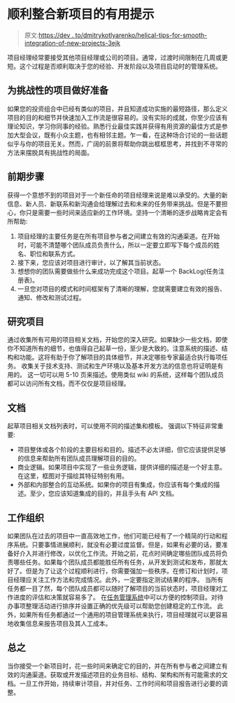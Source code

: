 # 顺利整合新项目的有用提示

> 原文:[https://dev . to/dmitrykotlyarenko/helical-tips-for-smooth-integration-of-new-projects-3ejk](https://dev.to/dmitrykotlyarenko/helpful-tips-for-smooth-integration-of-new-projects-3ejk)

项目经理经常要接受其他项目经理或公司的项目。通常，过渡时间限制在几周或更短。这个过程是否顺利取决于您的经验、开发阶段以及项目启动时的管理系统。

## 为挑战性的项目做好准备

如果您的投资组合中已经有类似的项目，并且知道成功实施的最短路径，那么定义项目的目的和细节并快速加入工作流是很容易的。没有实际的成就，你至少应该有理论知识，学习你同事的经验。熟悉行业最佳实践并获得有用资源的最佳方式是参加大型会议，既有小众主题，也有相邻主题。乍一看，在这种场合讨论的一些话题似乎与你的项目无关。然而，广阔的前景将帮助你跳出框框思考，并找到不寻常的方法来摆脱具有挑战性的局面。

## [](#early-steps)前期步骤

获得一个意想不到的项目对于一个新任命的项目经理来说是难以承受的。大量的新信息、新人员、新联系和新沟通会给理解过去和未来的任务带来挑战。但是不要担心，你只是需要一些时间来适应新的工作环境。坚持一个清晰的逐步战略肯定会有所帮助:

1.  项目经理的主要任务是在所有项目参与者之间建立有效的沟通渠道。在开始时，可能不清楚哪个团队成员负责什么，所以一定要立即写下每个成员的姓名、职位和联系方式。
2.  接下来，您应该对项目进行审计，以了解其当前状态。
3.  想想你的团队需要做些什么来成功完成这个项目。起草一个 BackLog(任务注册表)。
4.  一旦您对项目的模式和时间框架有了清晰的理解，您就需要建立有效的报告、通知、修改和测试过程。

## [](#research-the-project)研究项目

通过收集所有可用的项目相关文档，开始您的深入研究。如果缺少一些文档，即使你不知道所有的细节，也值得自己起草一份，至少是大致的。注意系统的描述、结构和功能。这将有助于你了解项目的具体细节，并决定哪些专家最适合执行每项任务。
收集关于技术支持、测试和生产环境以及基本开发方法的信息也将证明是有用的。
这一切可以用 5-10 页来描述。使用类似 wiki 的系统，这样每个团队成员都可以访问所有文档，而不仅仅是项目经理。

## [](#documentation)文档

起草项目相关文档列表时，可以使用不同的描述集和模板。
强调以下特征非常重要:

*   项目整体或各个阶段的主要目标和目的。描述不必太详细，但它应该提供足够的信息来帮助所有团队成员理解项目的目的。
*   商业逻辑。如果项目中实现了一些业务逻辑，提供详细的描述是一个好主意。在这里，框图对于描绘其特征特别有用。
*   外部和内部整合的互动系统。如果你的项目有集成，你应该有每个集成的描述。至少，您应该知道集成的目的，并且手头有 API 文档。

## [](#work-organization)工作组织

如果团队在过去的项目中一直高效地工作，他们可能已经有了一个精简的行动和程序系统。只要事情进展顺利，就没有必要过度监督。但是，如果有必要的话，要准备好介入并进行修改，以优化工作流。开始之前，花点时间确定哪些团队成员将负责哪些任务。如果每个团队成员都能胜任所有任务，从开发到测试和发布，那就太好了。但是为了让这个过程顺利进行，你需要强加一些秩序。在修订和计划时，项目经理应关注工作方法和完成情况。此外，一定要指定测试结果的程序。
当所有任务都一目了然，每个团队成员都可以随时了解项目的当前状态时，项目经理对工作进度的评估和决策就容易多了。
在[任务管理系统](https://clever-solution.com/case-studies/automating-business-processes-in-a-well-established-system)中可以方便的控制项目。对待办事项整理活动进行排序并设置正确的优先级可以帮助您创建稳定的工作流。
此外，如果所有任务都通过一个通用的项目管理系统来执行，项目经理就可以更容易地收集信息来报告项目及其人工成本。

## [](#in-conclusion)总之

当你接受一个新项目时，花一些时间来确定它的目的，并在所有参与者之间建立有效的沟通渠道。获取或开发描述项目的业务目标、结构、架构和所有可能需求的文档。一旦工作开始，持续审计项目，并对任务、工作时间和项目报告进行必要的调整。